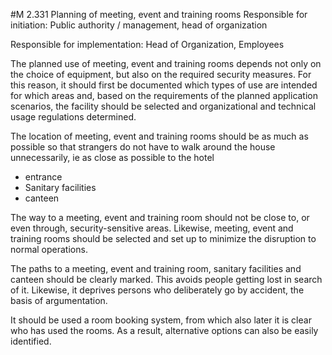 #M 2.331 Planning of meeting, event and training rooms
Responsible for initiation: Public authority / management, head of organization

Responsible for implementation: Head of Organization, Employees

The planned use of meeting, event and training rooms depends not only on the choice of equipment, but also on the required security measures. For this reason, it should first be documented which types of use are intended for which areas and, based on the requirements of the planned application scenarios, the facility should be selected and organizational and technical usage regulations determined.

The location of meeting, event and training rooms should be as much as possible so that strangers do not have to walk around the house unnecessarily, ie as close as possible to the hotel

* entrance
* Sanitary facilities
* canteen


The way to a meeting, event and training room should not be close to, or even through, security-sensitive areas. Likewise, meeting, event and training rooms should be selected and set up to minimize the disruption to normal operations.

The paths to a meeting, event and training room, sanitary facilities and canteen should be clearly marked. This avoids people getting lost in search of it. Likewise, it deprives persons who deliberately go by accident, the basis of argumentation.

It should be used a room booking system, from which also later it is clear who has used the rooms. As a result, alternative options can also be easily identified.



